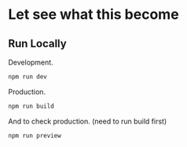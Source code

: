 # Let see what this become


## Run Locally

Development.
```sh
npm run dev
```

Production.
```sh
npm run build
```
And to check production. (need to run build first)
```sh
npm run preview
```

